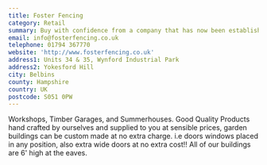 ```yaml
---
title: Foster Fencing
category: Retail
summary: Buy with confidence from a company that has now been established for over 30 years.
email: info@fosterfencing.co.uk
telephone: 01794 367770
website: 'http://www.fosterfencing.co.uk'
address1: Units 34 & 35, Wynford Industrial Park
address2: Yokesford Hill
city: Belbins
county: Hampshire
country: UK
postcode: S051 0PW
---
```

Workshops, Timber Garages, and Summerhouses. Good Quality Products hand crafted by ourselves and supplied to you at sensible prices, garden buildings can be custom made at no extra charge. i.e doors windows placed in any position, also extra wide doors at no extra cost!! All of our buildings are 6' high at the eaves.
